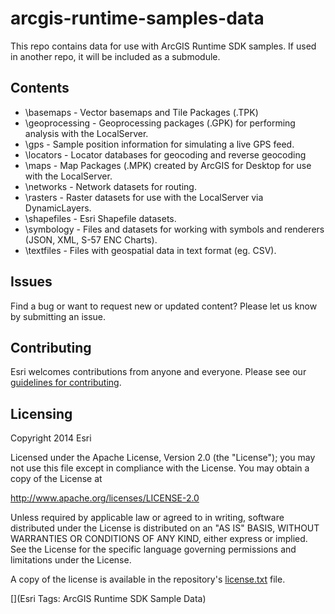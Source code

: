 # arcgis-runtime-samples-data

This repo contains data for use with ArcGIS Runtime SDK samples.  If used in another repo, it will be included as a submodule.

## Contents
* \basemaps - Vector basemaps and Tile Packages (.TPK)
* \geoprocessing - Geoprocessing packages (.GPK) for performing analysis with the LocalServer.
* \gps - Sample position information for simulating a live GPS feed.
* \locators - Locator databases for geocoding and reverse geocoding
* \maps - Map Packages (.MPK) created by ArcGIS for Desktop for use with the LocalServer.
* \networks - Network datasets for routing.
* \rasters - Raster datasets for use with the LocalServer via DynamicLayers.
* \shapefiles - Esri Shapefile datasets.
* \symbology - Files and datasets for working with symbols and renderers (JSON, XML, S-57 ENC Charts).
* \textfiles - Files with geospatial data in text format (eg. CSV).

## Issues

Find a bug or want to request new or updated content?  Please let us know by submitting an issue.

## Contributing

Esri welcomes contributions from anyone and everyone. Please see our [guidelines for contributing](https://github.com/esri/contributing).

## Licensing
Copyright 2014 Esri

Licensed under the Apache License, Version 2.0 (the "License");
you may not use this file except in compliance with the License.
You may obtain a copy of the License at

   http://www.apache.org/licenses/LICENSE-2.0

Unless required by applicable law or agreed to in writing, software
distributed under the License is distributed on an "AS IS" BASIS,
WITHOUT WARRANTIES OR CONDITIONS OF ANY KIND, either express or implied.
See the License for the specific language governing permissions and
limitations under the License.

A copy of the license is available in the repository's [license.txt](/license.txt) file.

[](Esri Tags: ArcGIS Runtime SDK Sample Data)